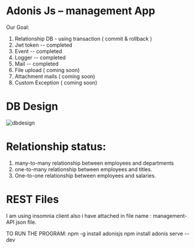 


# Adonis Js – management App

Our Goal:
1.	Relationship DB - using transaction ( commit & rollback )
2.	Jwt token --  completed
3.	Event --  completed 
4.	Logger --  completed
5.	Mail --  completed
6.	File upload ( coming soon)
7.	Attachment mails ( coming soon)
9.	Custom Exception ( coming soon)

# DB Design

![dbdesign](https://user-images.githubusercontent.com/14818202/34469434-bd7ea52e-ef44-11e7-8928-4877ec2e6d5e.png)




# Relationship status:
1.	many-to-many relationship between employees and departments
2.	one-to-many relationship between employees and titles.
3.	One-to-one relationship between employees and salaries.

# REST Files
I am using insomnia client also i have attached in file name : management-API json file.  

TO RUN THE PROGRAM:
    npm -g install adonisjs
    npm install 
    adonis serve --dev
    
    

			


